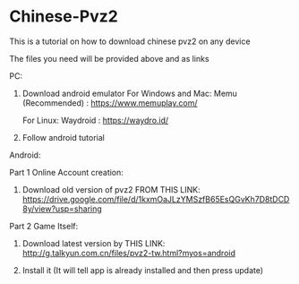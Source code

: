 # Chinese-Pvz2
This is a tutorial on how to download chinese pvz2 on any device

The files you need will be provided above and as links

PC:

1. Download android emulator
   For Windows and Mac:
   Memu (Recommended) : https://www.memuplay.com/

   For Linux:
   Waydroid : https://waydro.id/

3. Follow android tutorial

Android:

Part 1 Online Account creation:

1. Download old version of pvz2 FROM THIS LINK: https://drive.google.com/file/d/1kxmOaJLzYMSzfB65EsQGvKh7D8tDCD8y/view?usp=sharing

Part 2 Game Itself:

1. Download latest version by THIS LINK: http://g.talkyun.com.cn/files/pvz2-tw.html?myos=android

2. Install it (It will tell app is already installed and then press update) 
